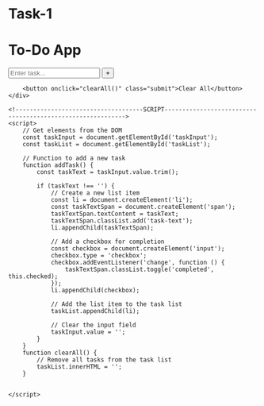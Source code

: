 # Task-1
<!DOCTYPE html>
<html lang="en">

<head>
    <meta charset="UTF-8">
    <meta name="viewport" content="width=device-width, initial-scale=1.0">
    <title>Document</title>
    <link rel="stylesheet" href="style.css">
</head>

<body>
    <div class="todo-container">
        <h1>To-Do App</h1>
        <div>
            <input type="text" id="taskInput" placeholder="Enter task...">
            <button onclick="addTask()">+</button>
        </div>
        <ul id="taskList"></ul>

        <button onclick="clearAll()" class="submit">Clear All</button>
    </div>

    <!------------------------------------SCRIPT----------------------------------------------------------->
    <script>
        // Get elements from the DOM
        const taskInput = document.getElementById('taskInput');
        const taskList = document.getElementById('taskList');

        // Function to add a new task
        function addTask() {
            const taskText = taskInput.value.trim();

            if (taskText !== '') {
                // Create a new list item
                const li = document.createElement('li');
                const taskTextSpan = document.createElement('span');
                taskTextSpan.textContent = taskText;
                taskTextSpan.classList.add('task-text');
                li.appendChild(taskTextSpan);

                // Add a checkbox for completion
                const checkbox = document.createElement('input');
                checkbox.type = 'checkbox';
                checkbox.addEventListener('change', function () {
                    taskTextSpan.classList.toggle('completed', this.checked);
                });
                li.appendChild(checkbox);

                // Add the list item to the task list
                taskList.appendChild(li);

                // Clear the input field
                taskInput.value = '';
            }
        }
        function clearAll() {
            // Remove all tasks from the task list
            taskList.innerHTML = '';
        }


    </script>
</body>

</html>
